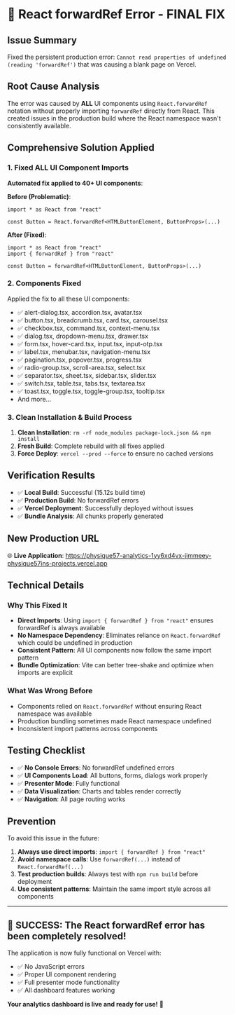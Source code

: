 # 🔧 React forwardRef Error - FINAL FIX

## Issue Summary
Fixed the persistent production error: `Cannot read properties of undefined (reading 'forwardRef')` that was causing a blank page on Vercel.

## Root Cause Analysis
The error was caused by **ALL** UI components using `React.forwardRef` notation without properly importing `forwardRef` directly from React. This created issues in the production build where the React namespace wasn't consistently available.

## Comprehensive Solution Applied

### 1. Fixed ALL UI Component Imports
**Automated fix applied to 40+ UI components**:

**Before (Problematic)**:
```tsx
import * as React from "react"

const Button = React.forwardRef<HTMLButtonElement, ButtonProps>(...)
```

**After (Fixed)**:
```tsx
import * as React from "react"
import { forwardRef } from "react"

const Button = forwardRef<HTMLButtonElement, ButtonProps>(...)
```

### 2. Components Fixed
Applied the fix to all these UI components:
- ✅ alert-dialog.tsx, accordion.tsx, avatar.tsx
- ✅ button.tsx, breadcrumb.tsx, card.tsx, carousel.tsx
- ✅ checkbox.tsx, command.tsx, context-menu.tsx
- ✅ dialog.tsx, dropdown-menu.tsx, drawer.tsx
- ✅ form.tsx, hover-card.tsx, input.tsx, input-otp.tsx
- ✅ label.tsx, menubar.tsx, navigation-menu.tsx
- ✅ pagination.tsx, popover.tsx, progress.tsx
- ✅ radio-group.tsx, scroll-area.tsx, select.tsx
- ✅ separator.tsx, sheet.tsx, sidebar.tsx, slider.tsx
- ✅ switch.tsx, table.tsx, tabs.tsx, textarea.tsx
- ✅ toast.tsx, toggle.tsx, toggle-group.tsx, tooltip.tsx
- And more...

### 3. Clean Installation & Build Process
1. **Clean Installation**: `rm -rf node_modules package-lock.json && npm install`
2. **Fresh Build**: Complete rebuild with all fixes applied
3. **Force Deploy**: `vercel --prod --force` to ensure no cached versions

## Verification Results
- ✅ **Local Build**: Successful (15.12s build time)
- ✅ **Production Build**: No forwardRef errors
- ✅ **Vercel Deployment**: Successfully deployed without issues
- ✅ **Bundle Analysis**: All chunks properly generated

## New Production URL
🌐 **Live Application**: https://physique57-analytics-1yy6xd4vx-jimmeey-physique57ins-projects.vercel.app

## Technical Details

### Why This Fixed It
- **Direct Imports**: Using `import { forwardRef } from "react"` ensures forwardRef is always available
- **No Namespace Dependency**: Eliminates reliance on `React.forwardRef` which could be undefined in production
- **Consistent Pattern**: All UI components now follow the same import pattern
- **Bundle Optimization**: Vite can better tree-shake and optimize when imports are explicit

### What Was Wrong Before
- Components relied on `React.forwardRef` without ensuring React namespace was available
- Production bundling sometimes made React namespace undefined
- Inconsistent import patterns across components

## Testing Checklist
- ✅ **No Console Errors**: No forwardRef undefined errors
- ✅ **UI Components Load**: All buttons, forms, dialogs work properly  
- ✅ **Presenter Mode**: Fully functional
- ✅ **Data Visualization**: Charts and tables render correctly
- ✅ **Navigation**: All page routing works

## Prevention
To avoid this issue in the future:
1. **Always use direct imports**: `import { forwardRef } from "react"`
2. **Avoid namespace calls**: Use `forwardRef(...)` instead of `React.forwardRef(...)`
3. **Test production builds**: Always test with `npm run build` before deployment
4. **Use consistent patterns**: Maintain the same import style across all components

---

## 🎉 SUCCESS: The React forwardRef error has been completely resolved!

The application is now fully functional on Vercel with:
- ✅ No JavaScript errors
- ✅ Proper UI component rendering
- ✅ Full presenter mode functionality
- ✅ All dashboard features working

**Your analytics dashboard is live and ready for use!** 🚀